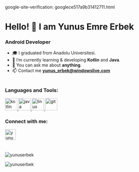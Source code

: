 google-site-verification: googlece517a9b31412711.html
<h1> Hello! 👋 I am Yunus Emre Erbek </h1> 
<h3> Android Developer </h3>

  
- 🎓 I graduated from Anadolu Universitesi. 
- 🔭 I’m currently learning & developing **Kotlin** and **Java**.
- 💬 You can ask me about **anything**.
- 📫 Contact me **yunus_erbek@windowslive.com**

<h1></h1> 

<h3 align="left">Languages and Tools:</h3>
<p align="left">
  <a href="https://kotlinlang.org/" target="_blank">
    <img
      src="https://www.logo.wine/a/logo/Kotlin_(programming_language)/Kotlin_(programming_language)-Logo.wine.svg"
      alt="kotlin"
      width="40"
      height="40"
    /> </a
  >
  <a href="https://www.java.com/" target="_blank">
    <img
      src="https://www.vectorlogo.zone/logos/java/java-icon.svg"
      alt="java"
      width="40"
      height="40"
    /> </a
  >
<a href="https://developer.android.com/" target="_blank"> <img src="https://www.svgrepo.com/show/303175/android-logo.svg" alt="linux" width="40" height="40"/> </a>
<a href="https://git-scm.com/" target="_blank"> <img src="https://www.vectorlogo.zone/logos/git-scm/git-scm-icon.svg" alt="git" width="40" height="40"/> </a>
</p>

<h3 align="left">Connect with me:</h3>
<p align="left">
  <a href="https://www.linkedin.com/in/yunus-emre-erbek/" target="blank"
    ><img
      align="center"
      src="https://velanovascular.com/wp-content/uploads/2020/06/LinkedIn.png"
      alt="yunus-emre-erbek"
      height="35"
      width="35"
  /></a>
</p>

<h1></h1> 

<p align="left"> <img src="https://github-readme-stats.vercel.app/api/top-langs?username=yunuserbek&show_icons=true&locale=en&layout=compact&theme=tokyonight" alt="yunuserbek" /> </p>

<p align="left"> <img src="https://github-readme-stats.vercel.app/api?username=yunuserbek&show_icons=true&locale=en&theme=tokyonight" alt="yunuserbek" /> </p>

